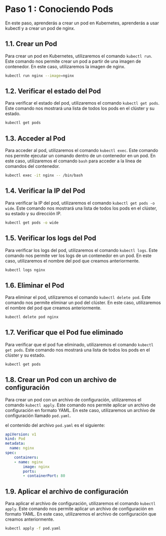 # Paso 1 : Conociendo Pods
En este paso, aprenderás a crear un pod en Kubernetes, aprenderás a usar kubectl y a crear un pod de nginx.

## 1.1. Crear un Pod
Para crear un pod en Kubernetes, utilizaremos el comando `kubectl run`. Este comando nos permite crear un pod a partir de una imagen de contenedor. En este caso, utilizaremos la imagen de nginx.

```bash
kubectl run nginx --image=nginx
```

## 1.2. Verificar el estado del Pod
Para verificar el estado del pod, utilizaremos el comando `kubectl get pods`. Este comando nos mostrará una lista de todos los pods en el clúster y su estado.

```bash
kubectl get pods
```
## 1.3. Acceder al Pod  
Para acceder al pod, utilizaremos el comando `kubectl exec`. Este comando nos permite ejecutar un comando dentro de un contenedor en un pod. En este caso, utilizaremos el comando `bash` para acceder a la línea de comandos del contenedor.

```bash
kubectl exec -it nginx -- /bin/bash
```
## 1.4. Verificar la IP del Pod
Para verificar la IP del pod, utilizaremos el comando `kubectl get pods -o wide`. Este comando nos mostrará una lista de todos los pods en el clúster, su estado y su dirección IP.

```bash
kubectl get pods -o wide
```
## 1.5. Verificar los logs del Pod
Para verificar los logs del pod, utilizaremos el comando `kubectl logs`. Este comando nos permite ver los logs de un contenedor en un pod. En este caso, utilizaremos el nombre del pod que creamos anteriormente.

```bash
kubectl logs nginx
```
## 1.6. Eliminar el Pod
Para eliminar el pod, utilizaremos el comando `kubectl delete pod`. Este comando nos permite eliminar un pod del clúster. En este caso, utilizaremos el nombre del pod que creamos anteriormente.

```bash
kubectl delete pod nginx
```
## 1.7. Verificar que el Pod fue eliminado
Para verificar que el pod fue eliminado, utilizaremos el comando `kubectl get pods`. Este comando nos mostrará una lista de todos los pods en el clúster y su estado.

```bash
kubectl get pods
```
## 1.8. Crear un Pod con un archivo de configuración
Para crear un pod con un archivo de configuración, utilizaremos el comando `kubectl apply`. Este comando nos permite aplicar un archivo de configuración en formato YAML. En este caso, utilizaremos un archivo de configuración llamado `pod.yaml`.

el contenido del archivo `pod.yaml` es el siguiente:

```yaml
apiVersion: v1
kind: Pod
metadata:
  name: nginx
spec:
    containers:
    - name: nginx
        image: nginx
        ports:
        - containerPort: 80
```



## 1.9. Aplicar el archivo de configuración
Para aplicar el archivo de configuración, utilizaremos el comando `kubectl apply`. Este comando nos permite aplicar un archivo de configuración en formato YAML. En este caso, utilizaremos el archivo de configuración que creamos anteriormente.


```bash
kubectl apply -f pod.yaml
```

